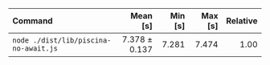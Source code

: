 | Command | Mean [s] | Min [s] | Max [s] | Relative |
|:---|---:|---:|---:|---:|
| `node ./dist/lib/piscina-no-await.js` | 7.378 ± 0.137 | 7.281 | 7.474 | 1.00 |
